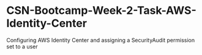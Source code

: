 # CSN-Bootcamp-Week-2-Task-AWS-Identity-Center
Configuring AWS Identity Center and assigning a SecurityAudit permission set to a user
